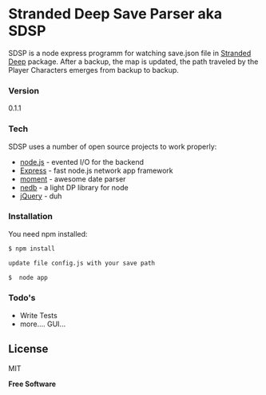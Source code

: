 # Stranded Deep Save Parser aka SDSP

SDSP is a node express programm for watching save.json file in [Stranded Deep] package.
After a backup, the map is updated, the path traveled by the Player Characters emerges from backup to backup.

### Version
0.1.1

### Tech

SDSP uses a number of open source projects to work properly:

* [node.js] - evented I/O for the backend
* [Express] - fast node.js network app framework
* [moment] - awesome date parser
* [nedb] - a light DP library for node
* [jQuery] - duh

### Installation
You need npm installed:

```sh
$ npm install
```

```sh
update file config.js with your save path
```

```sh
$  node app
```

### Todo's

 - Write Tests
 - more.... GUI...

License
----

MIT


**Free Software**

[moment]:https://github.com/moment/moment
[nedb]:https://github.com/louischatriot/nedb
[node.js]:http://nodejs.org
[jQuery]:http://jquery.com
[express]:http://expressjs.com
[Stranded Deep]:http://store.steampowered.com/app/313120/
